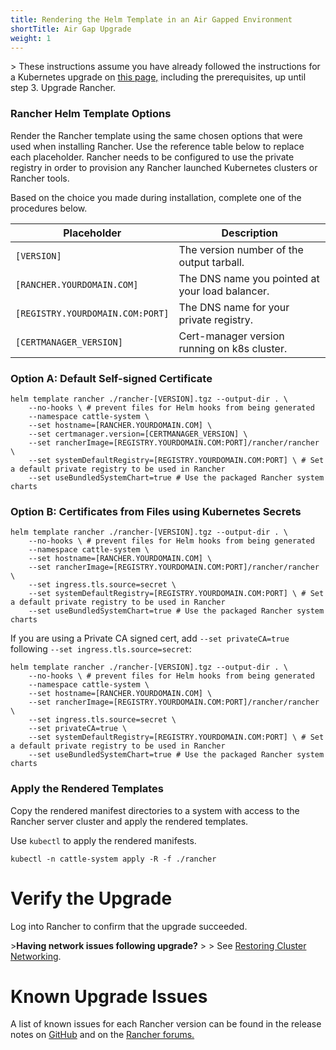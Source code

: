 ```yaml
---
title: Rendering the Helm Template in an Air Gapped Environment
shortTitle: Air Gap Upgrade
weight: 1
---
```


\> These instructions assume you have already followed the instructions for a Kubernetes upgrade on [this page,](https://rancher.com/docs/rancher/v2.6/en/installation/install-rancher-on-k8s/upgrades/) including the prerequisites, up until step 3. Upgrade Rancher.

### Rancher Helm Template Options

Render the Rancher template using the same chosen options that were used when installing Rancher. Use the reference table below to replace each placeholder. Rancher needs to be configured to use the private registry in order to provision any Rancher launched Kubernetes clusters or Rancher tools.

Based on the choice you made during installation, complete one of the procedures below.

Placeholder | Description
------------|-------------
`[VERSION]` | The version number of the output tarball.
`[RANCHER.YOURDOMAIN.COM]` | The DNS name you pointed at your load balancer.
`[REGISTRY.YOURDOMAIN.COM:PORT]` | The DNS name for your private registry.
`[CERTMANAGER_VERSION]` | Cert-manager version running on k8s cluster.


### Option A: Default Self-signed Certificate

```
helm template rancher ./rancher-[VERSION].tgz --output-dir . \
    --no-hooks \ # prevent files for Helm hooks from being generated
	--namespace cattle-system \
	--set hostname=[RANCHER.YOURDOMAIN.COM] \
	--set certmanager.version=[CERTMANAGER_VERSION] \
	--set rancherImage=[REGISTRY.YOURDOMAIN.COM:PORT]/rancher/rancher \
	--set systemDefaultRegistry=[REGISTRY.YOURDOMAIN.COM:PORT] \ # Set a default private registry to be used in Rancher
	--set useBundledSystemChart=true # Use the packaged Rancher system charts
```

### Option B: Certificates from Files using Kubernetes Secrets

```plain
helm template rancher ./rancher-[VERSION].tgz --output-dir . \
	--no-hooks \ # prevent files for Helm hooks from being generated
	--namespace cattle-system \
	--set hostname=[RANCHER.YOURDOMAIN.COM] \
	--set rancherImage=[REGISTRY.YOURDOMAIN.COM:PORT]/rancher/rancher \
	--set ingress.tls.source=secret \
	--set systemDefaultRegistry=[REGISTRY.YOURDOMAIN.COM:PORT] \ # Set a default private registry to be used in Rancher
	--set useBundledSystemChart=true # Use the packaged Rancher system charts
```

If you are using a Private CA signed cert, add `--set privateCA=true` following `--set ingress.tls.source=secret`:

```plain
helm template rancher ./rancher-[VERSION].tgz --output-dir . \
	--no-hooks \ # prevent files for Helm hooks from being generated
	--namespace cattle-system \
	--set hostname=[RANCHER.YOURDOMAIN.COM] \
	--set rancherImage=[REGISTRY.YOURDOMAIN.COM:PORT]/rancher/rancher \
	--set ingress.tls.source=secret \
	--set privateCA=true \
	--set systemDefaultRegistry=[REGISTRY.YOURDOMAIN.COM:PORT] \ # Set a default private registry to be used in Rancher
	--set useBundledSystemChart=true # Use the packaged Rancher system charts
```

### Apply the Rendered Templates

Copy the rendered manifest directories to a system with access to the Rancher server cluster and apply the rendered templates.

Use `kubectl` to apply the rendered manifests.

```plain
kubectl -n cattle-system apply -R -f ./rancher
```

# Verify the Upgrade

Log into Rancher to confirm that the upgrade succeeded.

\>**Having network issues following upgrade?**
\>
\> See [Restoring Cluster Networking](https://rancher.com/docs/rancher/v2.0-v2.4/en/installation/install-rancher-on-k8s/upgrades/namespace-migration).

# Known Upgrade Issues

A list of known issues for each Rancher version can be found in the release notes on [GitHub](https://github.com/rancher/rancher/releases) and on the [Rancher forums.](https://forums.rancher.com/c/announcements/12)
